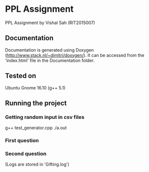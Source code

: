 # PPL Assignment
PPL Assignment by Vishal Sah (RIT2015007)
## Documentation
Documentation is generated using Doxygen (http://www.stack.nl/~dimitri/doxygen/).
It can be accessed from the 'index.html' file in the Documentation folder.
## Tested on
Ubuntu Gnome 16.10 (g++ 5.1)
## Running the project
### Getting random input in csv files
g++ test_generator.cpp
./a.out
### First question

### Second question

(Logs are stored in 'Gifting.log')
